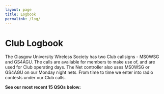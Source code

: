```yaml
---
layout: page
title: Logbook
permalink: /log/
---
```


# Club Logbook

The Glasgow University Wireless Society has two Club callsigns - MS0WSG and GS4AGU. The calls are available for members to make use of, and are used for Club operating days. The Net controller also uses MS0WSG or GS4AGU on our Monday night nets. From time to time we enter into radio contests under our Club calls.

**See our most recent 15 QSOs below:**

<iframe align="top" frameborder="0" height="500" scrolling="yes" src="https://logbook.qrz.com/lbstat>

<iframe align="top" frameborder="0" height="500" scrolling="yes" src="https://logbook.qrz.com/lbstat/MS0WSG/" width="640"></iframe>
